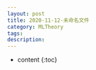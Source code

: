 ```yaml
---
layout: post
title: 2020-11-12-未命名文件 
category: MLTheory
tags: 
description: 
---
```

* content
{:toc}
